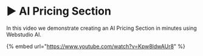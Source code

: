 # ▶ AI Pricing Section

In this video we demonstrate creating an AI Pricing Section in minutes using Webstudio AI.&#x20;

{% embed url="https://www.youtube.com/watch?v=Kpw8ldwAUr8" %}
